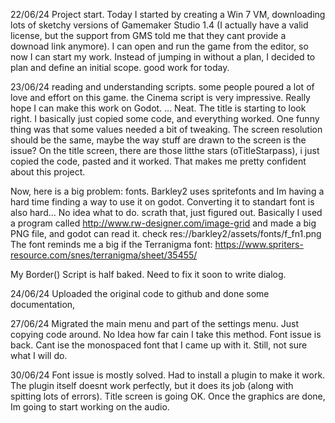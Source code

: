 22/06/24
Project start. 
Today I started by creating a Win 7 VM, downloading lots of sketchy versions of Gamemaker Studio 1.4 (I actually have a valid license, but the support from
GMS told me that they cant provide a downoad link anymore).
I can open and run the game from the editor, so now I can start my work. Instead of jumping in without a plan, I decided to plan and define an initial scope.
good work for today. 

23/06/24
reading and understanding scripts. some people poured a lot of love and effort on this game. the Cinema script is very impressive.
Really hope I can make this work on Godot.
...
Neat. The title is starting to look right. I basically just copied some code, and everything worked.
One funny thing was that some values needed a bit of tweaking. The screen resolution should be the same, maybe the way stuff are drawn to the screen is the issue?
On the title screen, there are those litthe stars (oTitleStarpass), i just copied the code, pasted and it worked. That makes me pretty confident about this project.

Now, here is a big problem: fonts. Barkley2 uses spritefonts and Im having a hard time finding a way to use it on godot.
Converting it to standart font is also hard... No idea what to do. scrath that, just figured out.
Basically I used a program called http://www.rw-designer.com/image-grid and made a big PNG file, and godot can read it.
check res://barkley2/assets/fonts/f_fn1.png
The font reminds me a big if the Terranigma font: https://www.spriters-resource.com/snes/terranigma/sheet/35455/

My Border() Script is half baked. Need to fix it soon to write dialog.

24/06/24
Uploaded the original code to github and done some documentation,

27/06/24
Migrated the main menu and part of the settings menu. Just copying code around. No Idea how far cain I take this method.
Font issue is back. Cant ise the monospaced font that I came up with it. Still, not sure what I will do.

30/06/24
Font issue is mostly solved. Had to install a plugin to make it work. The plugin itself doesnt work perfectly, but it does its job (along with spitting lots of errors).
Title screen is going OK. Once the graphics are done, Im going to start working on the audio.